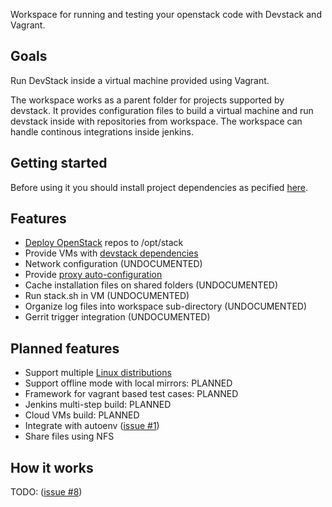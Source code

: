 Workspace for running and testing your openstack code with Devstack and Vagrant.

## Goals

Run DevStack inside a virtual machine provided using Vagrant. 

The workspace works as a parent folder for projects supported
by devstack. It provides configuration files to build a virtual
machine and run devstack inside with repositories from workspace.
The workspace can handle continous integrations inside jenkins.

## Getting started

Before using it you should install project dependencies as pecified [here](docs/install-dependencies.md).

## Features
* [Deploy OpenStack](docs/features/deploy-openstack.md) repos to /opt/stack
* Provide VMs with [devstack dependencies](docs/features/devstack-dependencies.md)
* Network configuration (UNDOCUMENTED)
* Provide [proxy auto-configuration](docs/features/proxy-autoconf.md)
* Cache installation files on shared folders (UNDOCUMENTED)
* Run stack.sh in VM (UNDOCUMENTED)
* Organize log files into workspace sub-directory (UNDOCUMENTED)
* Gerrit trigger integration (UNDOCUMENTED)

## Planned features
* Support multiple [Linux distributions](docs/features/linux-distributions.md)
* Support offline mode with local mirrors: PLANNED
* Framework for vagrant based test cases: PLANNED
* Jenkins multi-step build: PLANNED
* Cloud VMs build: PLANNED
* Integrate with autoenv ([issue #1](https://github.com/FedericoRessi/devstack-ws/issues/1))
* Share files using NFS


## How it works
TODO: ([issue #8](https://github.com/FedericoRessi/devstack-ws/issues/8))
